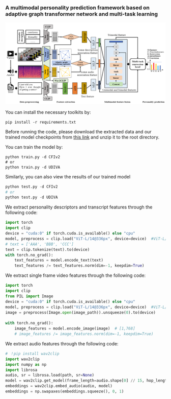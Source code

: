 ### A multimodal personality prediction framework based on adaptive graph transformer network and multi-task learning

![](./img/tmp4C59.png)

You can install the necessary toolkits by:

```shell
pip install -r requirements.txt
```



Before running the code, please download the extracted data and our trained model checkpoints from [this link](https://drive.google.com/drive/folders/1uHweaOKppG9-2LyOIxppfC-M9hQCw49Y?usp=sharing) and unzip it to the root directory.



You can train the model by:

```shell
python train.py -d CFIv2
# or
python train.py -d UDIVA
```

Similarly, you can also view the results of our trained model

```python
python test.py -d CFIv2
# or
python test.py -d UDIVA
```


We extract personality descriptors and transcript features through the following code:

```python
import torch
import clip
device = "cuda:0" if torch.cuda.is_available() else "cpu"
model, preprocess = clip.load("ViT-L/14@336px", device=device)  #ViT-L/14@336px,ViT-B/32
# text = ['AAA', 'BBB', 'CCC']
text = clip.tokenize(text).to(device)
with torch.no_grad():
    text_features = model.encode_text(text)
    text_features /= text_features.norm(dim=-1, keepdim=True)
```

We extract single frame video features through the following code:

```python
import torch
import clip
from PIL import Image
device = "cuda:0" if torch.cuda.is_available() else "cpu"
model, preprocess = clip.load("ViT-L/14@336px", device=device)  #ViT-L/14@336px,ViT-B/32
image = preprocess(Image.open(image_path)).unsqueeze(0).to(device)

with torch.no_grad():
    image_features = model.encode_image(image)  # [1,768]
    # image_features /= image_features.norm(dim=-1, keepdim=True)
```

We extract audio features through the following code:

```python
# ！pip install wav2clip
import wav2clip
import numpy as np
import librosa
audio, sr = librosa.load(path, sr=None)
model = wav2clip.get_model(frame_length=audio.shape[0] // 15, hop_length=audio.shape[0] // 15)
embeddings = wav2clip.embed_audio(audio, model)
embeddings = np.swapaxes(embeddings.squeeze(), 0, 1)
```

